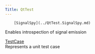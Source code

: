 ```yaml
---
Title: QtTest
---
```

        [SignalSpy](../QtTest.SignalSpy.md)  
Enables introspection of signal emission

[TestCase](../QtTest.TestCase.md)  
Represents a unit test case


